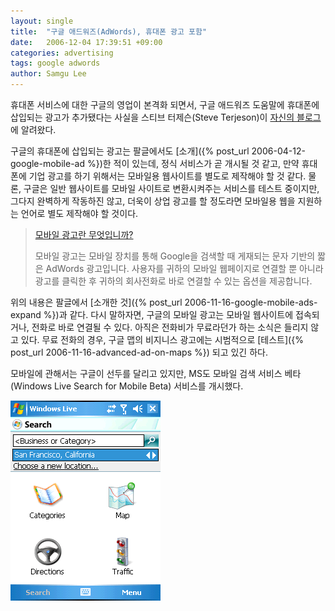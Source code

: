 ```yaml
---
layout: single
title:  "구글 애드워즈(AdWords), 휴대폰 광고 포함"
date:   2006-12-04 17:39:51 +09:00
categories: advertising
tags: google adwords
author: Samgu Lee
---
```

휴대폰 서비스에 대한 구글의 영업이 본격화 되면서, 구글 애드워즈 도움말에 휴대폰에 삽입되는 광고가 추가됐다는 사실을 스티브 터제슨(Steve Terjeson)이 [자신의 블로그](http://ironvine.com/blog/index.php/archives/google-launches-mobile-adwords/)에 알려왔다.

구글의 휴대폰에 삽입되는 광고는 팔글에서도 [소개]({% post_url 2006-04-12-google-mobile-ad %})한 적이 있는데, 정식 서비스가 곧 개시될 것 같고, 만약 휴대폰에 기업 광고를 하기 위해서는 모바일용 웹사이트를 별도로 제작해야 할 것 같다. 물론, 구글은 일반 웹사이트를 모바일 사이트로 변환시켜주는 서비스를 테스트 중이지만, 그다지 완벽하게 작동하진 않고, 더욱이 상업 광고를 할 정도라면 모바일용 웹을 지원하는 언어로 별도 제작해야 할 것이다.

> [모바일 광고란 무엇입니까?](https://adwords.google.com/support/bin/answer.py?answer=29492&amp;hlrm=en_US)
>
> 모바일 광고는 모바일 장치를 통해 Google을 검색할 때 게재되는 문자 기반의 짧은 AdWords 광고입니다. 사용자를 귀하의 모바일 웹페이지로 연결할 뿐 아니라 광고를 클릭한 후 귀하의 회사전화로 바로 연결할 수 있는 옵션을 제공합니다.

위의 내용은 팔글에서 [소개한 것]({% post_url 2006-11-16-google-mobile-ads-expand %})과 같다. 다시 말하자면, 구글의 모바일 광고는 모바일 웹사이트에 접속되거나, 전화로 바로 연결될 수 있다. 아직은 전화비가 무료라던가 하는 소식은 들리지 않고 있다. 무료 전화의 경우, 구글 맵의 비지니스 광고에는 시범적으로 [테스트]({% post_url 2006-11-16-advanced-ad-on-maps %}) 되고 있긴 하다.

모바일에 관해서는 구글이 선두를 달리고 있지만, MS도 모바일 검색 서비스 베타(Windows Live Search for Mobile Beta) 서비스를 개시했다.

![윈도우 라이브 서치 포 모바일](/assets/ms-mobile-ad.png)
